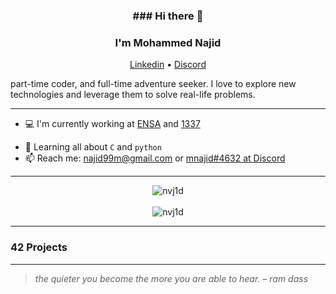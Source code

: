 <h3 align="center">### Hi there 👋</h3>
<h3 align="center">I'm Mohammed Najid</h3>
<p align="center">
  <a href="https://www.linkedin.com/in/mnj1/">Linkedin</a> •
  <a href="#">Discord</a>
</p>

<!-- Passionate self-taught web developer with over ten years of experience, -->
part-time coder, and full-time adventure seeker. I love to explore new technologies and leverage them to solve real-life problems.

---

- 💻 I'm currently working at [ENSA](http://ensak.usms.ac.ma/) and [1337](https://www.1337.ma/)
<!-- - ⚙️ I use daily: `.py`, `.c`, `.sql' -->
- 🌱 Learning all about `C` and `python`
- 📫 Reach me: najid99m@gmail.com or [mnajid#4632 at Discord](#)
<!-- - ⚡️ Fun fact: I'm a huge fan of **Serial Experiments Lain** and **Harry Potter** -->

---

<p align="center">
  <img src="https://github-profile-trophy.vercel.app/?username=nvj1d&title=Commit,Followers,Stars&theme=onedark&row=1&column=3&no-bg=true&margin-w=15&no-frame=true" alt="nvj1d" /></a>
  <br>
  <br>
  <img src="https://github-readme-streak-stats.herokuapp.com/?user=nvj1d&theme=dracula&hide_border=true" alt="nvj1d" /></a>
</p>

---
### 42 Projects
<p align="center">
  <!-- <a href="https://github.com/42-libft"><img src="img/libft.png" alt="libft 115/100"></a> -->
</p>

---

> *the quieter you become the more you are able to hear. – ram dass*

<!--
**nvj1d/nvj1d** is a ✨ _special_ ✨ repository because its `README.md` (this file) appears on your GitHub profile.

Here are some ideas to get you started:

- 🔭 I’m currently working on ...
- 🌱 I’m currently learning ...
- 👯 I’m looking to collaborate on ...
- 🤔 I’m looking for help with ...
- 💬 Ask me about ...
- 📫 How to reach me: ...
- 😄 Pronouns: ...
- ⚡ Fun fact: ...
-->
